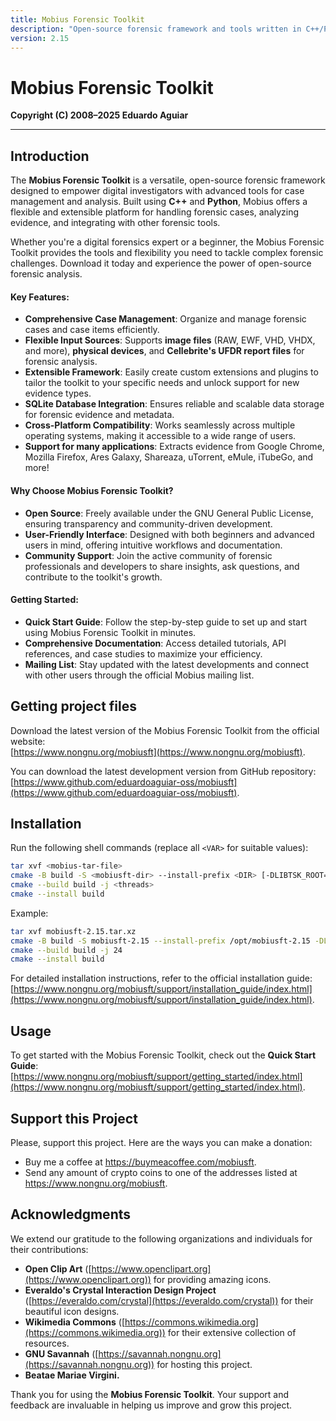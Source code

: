 ```yaml
---
title: Mobius Forensic Toolkit
description: "Open-source forensic framework and tools written in C++/Python"
version: 2.15
---
```


# Mobius Forensic Toolkit

**Copyright (C) 2008–2025 Eduardo Aguiar**

---

## Introduction

The **Mobius Forensic Toolkit** is a versatile, open-source forensic framework designed to empower digital investigators with advanced tools for case management and analysis. Built using **C++** and **Python**, Mobius offers a flexible and extensible platform for handling forensic cases, analyzing evidence, and integrating with other forensic tools.

Whether you're a digital forensics expert or a beginner, the Mobius Forensic Toolkit provides the tools and flexibility you need to tackle complex forensic challenges. Download it today and experience the power of open-source forensic analysis.

#### Key Features:

- **Comprehensive Case Management**: Organize and manage forensic cases and case items efficiently.
- **Flexible Input Sources**: Supports **image files** (RAW, EWF, VHD, VHDX, and more), **physical devices**, and **Cellebrite's UFDR report files** for forensic analysis.
- **Extensible Framework**: Easily create custom extensions and plugins to tailor the toolkit to your specific needs and unlock support for new evidence types.
- **SQLite Database Integration**: Ensures reliable and scalable data storage for forensic evidence and metadata.
- **Cross-Platform Compatibility**: Works seamlessly across multiple operating systems, making it accessible to a wide range of users.
- **Support for many applications**: Extracts evidence from Google Chrome, Mozilla Firefox, Ares Galaxy, Shareaza, uTorrent, eMule, iTubeGo, and more!

#### Why Choose Mobius Forensic Toolkit?

- **Open Source**: Freely available under the GNU General Public License, ensuring transparency and community-driven development.
- **User-Friendly Interface**: Designed with both beginners and advanced users in mind, offering intuitive workflows and documentation.
- **Community Support**: Join the active community of forensic professionals and developers to share insights, ask questions, and contribute to the toolkit's growth.

#### Getting Started:
- **Quick Start Guide**: Follow the step-by-step guide to set up and start using Mobius Forensic Toolkit in minutes.
- **Comprehensive Documentation**: Access detailed tutorials, API references, and case studies to maximize your efficiency.
- **Mailing List**: Stay updated with the latest developments and connect with other users through the official Mobius mailing list.

## Getting project files
Download the latest version of the Mobius Forensic Toolkit from the official website:  
[https://www.nongnu.org/mobiusft](https://www.nongnu.org/mobiusft).

You can download the latest development version from GitHub repository:  
[https://www.github.com/eduardoaguiar-oss/mobiusft](https://www.github.com/eduardoaguiar-oss/mobiusft).

## Installation

Run the following shell commands (replace all `<VAR>` for suitable values):

```bash
tar xvf <mobius-tar-file>
cmake -B build -S <mobiusft-dir> --install-prefix <DIR> [-DLIBTSK_ROOT=<DIR>]
cmake --build build -j <threads>
cmake --install build
```

Example:

```bash
tar xvf mobiusft-2.15.tar.xz
cmake -B build -S mobiusft-2.15 --install-prefix /opt/mobiusft-2.15 -DLIBTSK_ROOT=/opt/sleuthkit-4.14.0
cmake --build build -j 24
cmake --install build
```

For detailed installation instructions, refer to the official installation guide:  
[https://www.nongnu.org/mobiusft/support/installation_guide/index.html](https://www.nongnu.org/mobiusft/support/installation_guide/index.html).

## Usage

To get started with the Mobius Forensic Toolkit, check out the **Quick Start Guide**:  
[https://www.nongnu.org/mobiusft/support/getting_started/index.html](https://www.nongnu.org/mobiusft/support/getting_started/index.html).

## Support this Project

Please, support this project. Here are the ways you can make a donation:

- Buy me a coffee at https://buymeacoffee.com/mobiusft.
- Send any amount of crypto coins to one of the addresses listed at https://www.nongnu.org/mobiusft.

## Acknowledgments

We extend our gratitude to the following organizations and individuals for their contributions:

- **Open Clip Art** ([https://www.openclipart.org](https://www.openclipart.org)) for providing amazing icons.
- **Everaldo's Crystal Interaction Design Project** ([https://everaldo.com/crystal](https://everaldo.com/crystal)) for their beautiful icon designs.
- **Wikimedia Commons** ([https://commons.wikimedia.org](https://commons.wikimedia.org)) for their extensive collection of resources.
- **GNU Savannah** ([https://savannah.nongnu.org](https://savannah.nongnu.org)) for hosting this project.
- **Beatae Mariae Virgini.**

Thank you for using the **Mobius Forensic Toolkit**. Your support and feedback are invaluable in helping us improve and grow this project.
